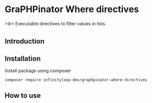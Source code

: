 # GraPHPinator Where directives 

:zap::globe_with_meridians::zap: Executable directives to filter values in lists.

## Introduction



## Installation

Install package using composer

```composer require infinityloop-dev/graphpinator-where-directives```

## How to use

